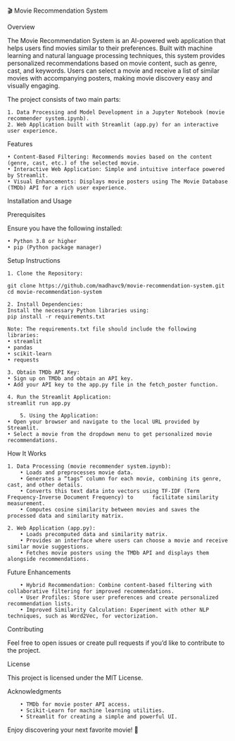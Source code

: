 🎬 Movie Recommendation System

Overview

The Movie Recommendation System is an AI-powered web application that helps users find movies similar to their preferences. Built with machine learning and natural language processing techniques, this system provides personalized recommendations based on movie content, such as genre, cast, and keywords. Users can select a movie and receive a list of similar movies with accompanying posters, making movie discovery easy and visually engaging.

The project consists of two main parts:

	1. Data Processing and Model Development in a Jupyter Notebook (movie recommender system.ipynb).
	2. Web Application built with Streamlit (app.py) for an interactive user experience.

Features

	• Content-Based Filtering: Recommends movies based on the content (genre, cast, etc.) of the selected movie.
	• Interactive Web Application: Simple and intuitive interface powered by Streamlit.
	• Visual Enhancements: Displays movie posters using The Movie Database (TMDb) API for a rich user experience.

Installation and Usage

Prerequisites

Ensure you have the following installed:

	• Python 3.8 or higher
	• pip (Python package manager)

Setup Instructions

	1. Clone the Repository:

    git clone https://github.com/madhavc9/movie-recommendation-system.git
    cd movie-recommendation-system

	2. Install Dependencies:
    Install the necessary Python libraries using:
    pip install -r requirements.txt

    Note: The requirements.txt file should include the following libraries:
	• streamlit
	• pandas
	• scikit-learn
	• requests

	3. Obtain TMDb API Key:
	• Sign up on TMDb and obtain an API key.
	• Add your API key to the app.py file in the fetch_poster function.

	4. Run the Streamlit Application:
    streamlit run app.py

    	5. Using the Application:
	• Open your browser and navigate to the local URL provided by Streamlit.
	• Select a movie from the dropdown menu to get personalized movie recommendations.

How It Works

	1. Data Processing (movie recommender system.ipynb):
		• Loads and preprocesses movie data.
		• Generates a “tags” column for each movie, combining its genre, cast, and other details.
		• Converts this text data into vectors using TF-IDF (Term Frequency-Inverse Document Frequency) to      facilitate similarity measurement.
		• Computes cosine similarity between movies and saves the processed data and similarity matrix.

	2. Web Application (app.py):
		• Loads precomputed data and similarity matrix.
		• Provides an interface where users can choose a movie and receive similar movie suggestions.
		• Fetches movie posters using the TMDb API and displays them alongside recommendations.

Future Enhancements

		• Hybrid Recommendation: Combine content-based filtering with collaborative filtering for improved recommendations.
		• User Profiles: Store user preferences and create personalized recommendation lists.
		• Improved Similarity Calculation: Experiment with other NLP techniques, such as Word2Vec, for vectorization.

Contributing

Feel free to open issues or create pull requests if you’d like to contribute to the project.

License

This project is licensed under the MIT License.

Acknowledgments

		• TMDb for movie poster API access.
		• Scikit-Learn for machine learning utilities.
		• Streamlit for creating a simple and powerful UI.

Enjoy discovering your next favorite movie! 🎥


